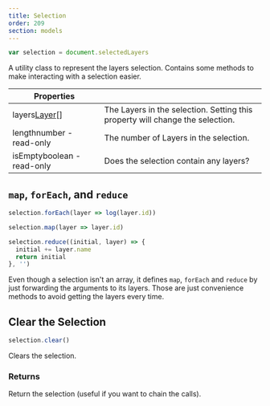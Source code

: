 ```yaml
---
title: Selection
order: 209
section: models
---
```


```javascript
var selection = document.selectedLayers
```

A utility class to represent the layers selection. Contains some methods to make interacting with a selection easier.

| Properties                                               |                                                                               |
| -------------------------------------------------------- | ----------------------------------------------------------------------------- |
| layers<span class="arg-type">[Layer](#layer)[]</span>    | The Layers in the selection. Setting this property will change the selection. |
| length<span class="arg-type">number - read-only</span>   | The number of Layers in the selection.                                        |
| isEmpty<span class="arg-type">boolean - read-only</span> | Does the selection contain any layers?                                        |

## `map`, `forEach`, and `reduce`

```javascript
selection.forEach(layer => log(layer.id))

selection.map(layer => layer.id)

selection.reduce((initial, layer) => {
  initial += layer.name
  return initial
}, '')
```

Even though a selection isn't an array, it defines `map`, `forEach` and `reduce` by just forwarding the arguments to its layers. Those are just convenience methods to avoid getting the layers every time.

## Clear the Selection

```javascript
selection.clear()
```

Clears the selection.

### Returns

Return the selection (useful if you want to chain the calls).
